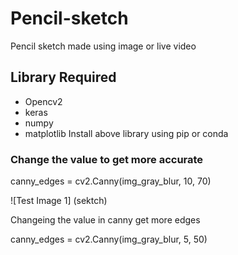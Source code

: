 # Pencil-sketch
Pencil sketch made using image or live video

## Library Required
  - Opencv2
  - keras
  - numpy
  - matplotlib
  Install above library using pip or conda
  
 ### Change the value to get more accurate
 
   canny_edges = cv2.Canny(img_gray_blur, 10, 70)
   
   ![Test Image 1] (sektch)
   
   Changeing the value in canny get more edges
   
     
     
     


   canny_edges = cv2.Canny(img_gray_blur, 5, 50)
  
